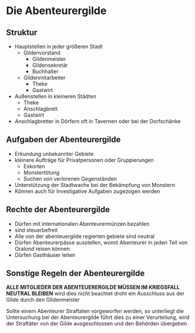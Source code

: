 # Die Abenteurergilde

## Struktur

- Hauptstellen in jeder größeren Stadt
    - Gildenvorstand
        - Gildenmeister
        - Gildensekretär
        - Buchhalter
    - Gildenmitarbeiter
        - Theke
        - Gastwirt
- Außenstellen in kleineren Städten
    - Theke
    - Anschlagbrett
    - Gastwirt
-  Anschlagbretter in Dörfern oft in Tavernen oder bei der Dorfschänke


## Aufgaben der Abenteurergilde

- Erkundung unbekannter Gebiete
- kleinere Aufträge für Privatpersonen oder Gruppierungen
    - Eskorten
    - Monstertötung
    - Suchen von verlorenen Gegenständen
- Unterstützung der Stadtwache bei der Bekämpfung von Monstern
- Können auch für Investigative Aufgaben zugezogen werden

## Rechte der Abenteurergilde

- Dürfen mit internationalen Abenteurermünzen bezahlen
- sind steuerbefreit
- Alle von der abenteuergilde regierten gebiete sind neutral
- Dürfen Abenteurerpässe ausstellen, womit Abenteurer in jeden Teil von Oralond reisen können
- Dürfen Gasthäuser leiten

## Sonstige Regeln der Abenteurergilde
**ALLE MITGLIEDER DER ABENTEUERERGILDE MÜSSEN IM KRIEGSFALL NEUTRAL BLEIBEN**
wird dies nicht beachtet droht ein Ausschluss aus der Gilde durch den Gildenmeister

Sollte einem Abenteurer Straftaten vorgeworfen werden, so unterliegt die Untersuchung bei der Abenteurergilde
führt dies zu einer Verurteilung, wird der Straftäter von der Gilde ausgeschlossen und den Behörden übergeben

